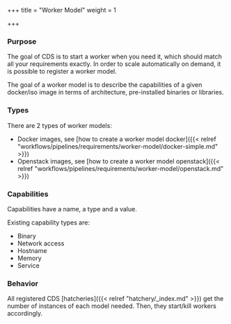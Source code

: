 +++
title = "Worker Model"
weight = 1

+++

### Purpose

The goal of CDS is to start a worker when you need it, which should match all your requirements exactly.
In order to scale automatically on demand, it is possible to register a worker model.

The goal of a worker model is to describe the capabilities of a given docker/iso image in terms of architecture, pre-installed binaries or libraries.

### Types

There are 2 types of worker models:

 * Docker images, see [how to create a worker model docker]({{< relref "workflows/pipelines/requirements/worker-model/docker-simple.md" >}})
 * Openstack images, see [how to create a worker model openstack]({{< relref "workflows/pipelines/requirements/worker-model/openstack.md" >}})

### Capabilities

Capabilities have a name, a type and a value.

Existing capability types are:

 * Binary
 * Network access
 * Hostname
 * Memory
 * Service

### Behavior

All registered CDS [hatcheries]({{< relref "hatchery/_index.md" >}}) get the number of instances of each model needed. Then, they start/kill workers accordingly.    
